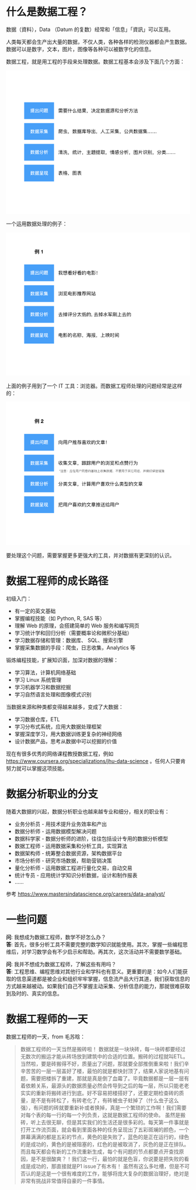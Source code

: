 # 什么是数据工程？

数据（資料），Data （Datum 的复数）经常和「信息」「資訊」可以互用。

人类每天都会生产出大量的数据，不仅人类，各种各样的检测仪器都会产生数据。数据可以是数字，文本，图片，图像等各种可以被数字化的信息。

数据工程，就是用工程的手段来处理数据。数据工程基本会涉及下面几个方面：

<!-- ![](http://ocuwjo7n4.bkt.clouddn.com/2018-10-19-1-intro.001.png) -->
![](./01-intro/1-intro.001.png)

一个运用数据处理的例子：

<!-- ![](http://ocuwjo7n4.bkt.clouddn.com/2018-10-19-1-intro.002.png) -->
![](./01-intro/1-intro.002.png)

上面的例子用到了一个 IT 工具：浏览器。而数据工程师处理的问题经常是这样的：

<!-- ![](http://ocuwjo7n4.bkt.clouddn.com/2018-10-19-1-intro.003.png) -->
![](./01-intro/1-intro.003.png)

要处理这个问题，需要掌握更多更强大的工具，并对数据有更深刻的认识。

# 数据工程师的成长路径

初级入门：

- 有一定的英文基础
- 掌握编程技能（如 Python, R, SAS 等）
- 理解 Web 的原理，会搭建简单的 Web 服务和编写网页
- 学习统计学和回归分析（需要概率论和微积分基础）
- 学习数据存储和管理：数据库、 SQL、搜索引擎
- 掌握采集数据的手段：爬虫，日志收集，Analytics 等

锻炼编程技能，扩展知识面，加深对数据的理解：

- 学习算法，计算机网络基础
- 学习 Linux 系统管理
- 学习机器学习和数据挖掘
- 学习自然语言处理和图像模式识别

当数据来源和种类都变得越来越多，变成了大数据：

- 学习数据仓库，ETL
- 学习分布式系统，应用大数据处理框架
- 掌握深度学习，用大数据训练更复杂的神经网络
- 设计数据产品，思考从数据中可以挖掘的价值

现在有很多优秀的网络课程教授数据工程，例如 https://www.coursera.org/specializations/jhu-data-science 。任何人只要肯努力就可以掌握这项技能。

# 数据分析职业的分支

随着大数据的兴起，数据分析职业也越来越专业和细分，相关的职业有：

- 业务分析员 - 用技术提升业务效率和产出
- 数据分析师 - 运用数据模型解决问题
- 数据科学家 - 数据分析师的进阶，往往包括设计专用的数据分析模型
- 数据工程师 - 运用数据采集和分析工具，实现算法
- 数据架构师 - 统筹整合数据资源，架构数据平台
- 市场分析师 - 研究市场数据，帮助营销决策
- 量化分析师 - 运用数据工程进行量化交易，自动交易
- 统计专员 - 应用统计学知识分析数据，设计和制作报表
- ……

参考 https://www.mastersindatascience.org/careers/data-analyst/

# 一些问题

**问**: 我想成为数据工程师，数学不好怎么办？  
**答**: 首先，很多分析工具不需要完整的数学知识就能使用。其次，掌握一些编程思维后，对学习数学会有不少启示和帮助。再其次，这次活动并不需要数学基础。

**问**: 我并不想成为数据工程师，了解这些有用吗？  
**答**: 工程思维、编程思维对其他行业和学科也有意义。更重要的是：如今人们能获取的信息渠道都是被企业和组织牢牢掌握，信息流产品大行其道，我们获取信息的方式越来越被动。如果我们自己不掌握主动采集、分析信息的能力，那就很难获取到及时的、真实的信息。

# 数据工程师的一天

数据工程师的一天，from 毛苏晗：

> 数据工程师的一天当然是搬砖啦！
> 数据就是一块块砖，每一块砖都要经过无数次的搬运才能从砖场放到建筑中的合适的位置。搬砖的过程就叫ETL。当然啦，要是砖搬得不好，质量出了问题，那就要全部推倒重来啦！我们辛辛苦苦的一层一层盖好了楼，最怕的就是都快封顶了，结果人家说地基有问题，需要把楼拆了重建，那就是真是倒了血霉了。毕竟数据都是一层一层有着依赖关系，最源头的数据质量必然会传导到之后的每一层，所以只能老老实实的重新将搬砖进行到底。好不容易把楼搭好了，还要定期检查砖的质量，是不是有砖松了，有砖老化了，有砖被虫子蛀掉了（什么虫子这么强），有问题的砖就要重新补或者换掉，真是一个繁琐的工作啊！我们需要对每个表的每一行的每一个列负责，这就是数据工程师的使命。
> 虽然是搬砖，听上去很无聊，但是其实我们的生活还是很多彩的。每天第一件事就是打开工作流页面，就会看到里面各种的任务呈现出了五彩斑斓的颜色，一个屏幕满满的都是五彩的节点，黄色的是失败了，蓝色的是正在运行的，绿色的是成功的，黄色的是被阻塞的，红色的是被取消了，灰色的是正在排队。而且每天都会有新的工作流重新生成，每个有问题的节点都要点开查找原因，是不是很酸爽？！我们这一行，最怕的就是色盲，你说要是把失败的看成是成功的，那直接就是P1 issue了有木有！
> 虽然有这么多吐槽，但是不可否认的是这是一个很有难度的工作，能够将庞大复杂的数据治理好，绝对是非常有挑战非常值得自豪的一件事情。
